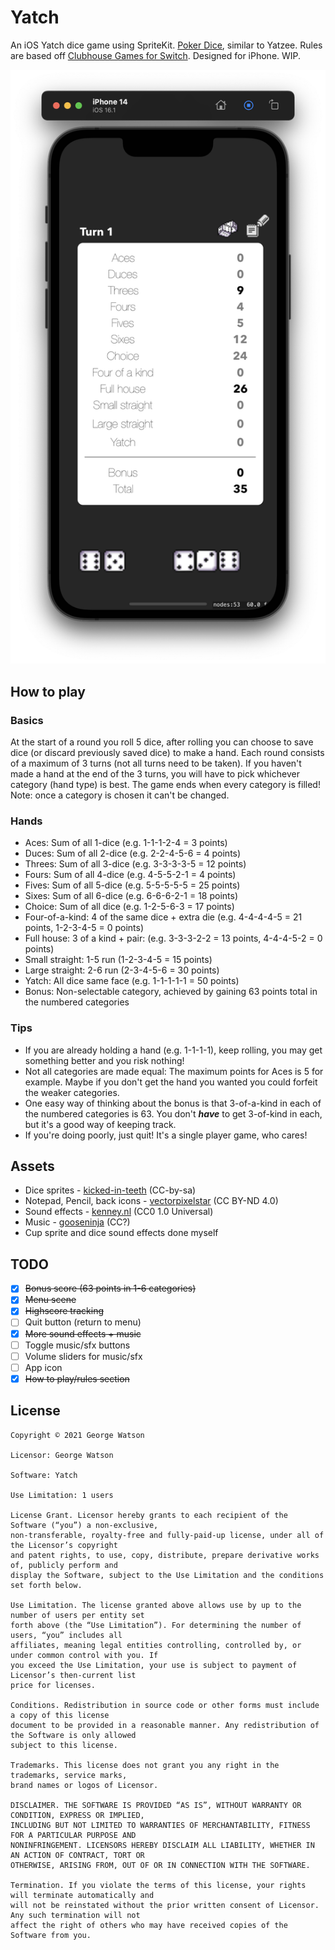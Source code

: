 # Yatch

An iOS Yatch dice game using SpriteKit. [Poker Dice](https://en.wikipedia.org/wiki/Yacht_(dice_game)), similar to Yatzee. Rules are based off [Clubhouse Games for Switch](https://www.nintendo.com/store/products/clubhouse-games-51-worldwide-classics-switch/). Designed for iPhone. WIP.

<p align="center">
    <img src="https://github.com/takeiteasy/Yatch/blob/master/screenshot.png?raw=true">
</p>


## How to play

### Basics

At the start of a round you roll 5 dice, after rolling you can choose to save dice (or discard previously saved dice) to make a hand. Each round consists of a maximum of 3 turns (not all turns need to be taken). If you haven't made a hand at the end of the 3 turns, you will have to pick whichever category (hand type) is best. The game ends when every category is filled! Note: once a category is chosen it can't be changed.

### Hands

- Aces: Sum of all 1-dice (e.g. 1-1-1-2-4 = 3 points)
- Duces: Sum of all 2-dice (e.g. 2-2-4-5-6 = 4 points)
- Threes: Sum of all 3-dice (e.g. 3-3-3-3-5 = 12 points)
- Fours: Sum of all 4-dice (e.g. 4-5-5-2-1 = 4 points)
- Fives: Sum of all 5-dice (e.g. 5-5-5-5-5 = 25 points)
- Sixes: Sum of all 6-dice (e.g. 6-6-6-2-1 = 18 points)
- Choice: Sum of all dice (e.g. 1-2-5-6-3 = 17 points)
- Four-of-a-kind: 4 of the same dice + extra die (e.g. 4-4-4-4-5 = 21 points, 1-2-3-4-5 = 0 points)
- Full house: 3 of a kind + pair: (e.g. 3-3-3-2-2 = 13 points, 4-4-4-5-2 = 0 points)
- Small straight: 1-5 run (1-2-3-4-5 = 15 points)
- Large straight: 2-6 run (2-3-4-5-6 = 30 points)
- Yatch: All dice same face (e.g. 1-1-1-1-1 = 50 points)
- Bonus: Non-selectable category, achieved by gaining 63 points total in the numbered categories

### Tips

- If you are already holding a hand (e.g. 1-1-1-1), keep rolling, you may get something better and you risk nothing!
- Not all categories are made equal: The maximum points for Aces is 5 for example. Maybe if you don't get the hand you wanted you could forfeit the weaker categories.
- One easy way of thinking about the bonus is that 3-of-a-kind in each of the numbered categories is 63. You don't ***have*** to get 3-of-kind in each, but it's a good way of keeping track.
- If you're doing poorly, just quit! It's a single player game, who cares!

## Assets

 - Dice sprites - [kicked-in-teeth](https://kicked-in-teeth.itch.io/dice-roll) (CC-by-sa)
 - Notepad, Pencil, back icons - [vectorpixelstar](https://vectorpixelstar.itch.io/1-bit-icons-part-2) (CC BY-ND 4.0)
 - Sound effects - [kenney.nl](https://www.kenney.nl/assets/interface-sounds) (CC0 1.0 Universal)
 - Music - [gooseninja](https://gooseninja.itch.io/minimalistc-loops) (CC?)
 - Cup sprite and dice sound effects done myself
 
## TODO

- [X] ~~Bonus score (63 points in 1-6 categories)~~
- [X] ~~Menu scene~~
- [X] ~~Highscore tracking~~
- [ ] Quit button (return to menu)
- [X] ~~More sound effects + music~~
- [ ] Toggle music/sfx buttons
- [ ] Volume sliders for music/sfx
- [ ] App icon
- [X] ~~How to play/rules section~~

## License
```
Copyright © 2021 George Watson

Licensor: George Watson

Software: Yatch

Use Limitation: 1 users

License Grant. Licensor hereby grants to each recipient of the Software (“you”) a non-exclusive,
non-transferable, royalty-free and fully-paid-up license, under all of the Licensor’s copyright
and patent rights, to use, copy, distribute, prepare derivative works of, publicly perform and
display the Software, subject to the Use Limitation and the conditions set forth below.

Use Limitation. The license granted above allows use by up to the number of users per entity set
forth above (the “Use Limitation”). For determining the number of users, “you” includes all
affiliates, meaning legal entities controlling, controlled by, or under common control with you. If
you exceed the Use Limitation, your use is subject to payment of Licensor’s then-current list
price for licenses.

Conditions. Redistribution in source code or other forms must include a copy of this license
document to be provided in a reasonable manner. Any redistribution of the Software is only allowed
subject to this license.

Trademarks. This license does not grant you any right in the trademarks, service marks,
brand names or logos of Licensor.

DISCLAIMER. THE SOFTWARE IS PROVIDED “AS IS”, WITHOUT WARRANTY OR CONDITION, EXPRESS OR IMPLIED,
INCLUDING BUT NOT LIMITED TO WARRANTIES OF MERCHANTABILITY, FITNESS FOR A PARTICULAR PURPOSE AND
NONINFRINGEMENT. LICENSORS HEREBY DISCLAIM ALL LIABILITY, WHETHER IN AN ACTION OF CONTRACT, TORT OR
OTHERWISE, ARISING FROM, OUT OF OR IN CONNECTION WITH THE SOFTWARE.

Termination. If you violate the terms of this license, your rights will terminate automatically and
will not be reinstated without the prior written consent of Licensor. Any such termination will not
affect the right of others who may have received copies of the Software from you.
```
